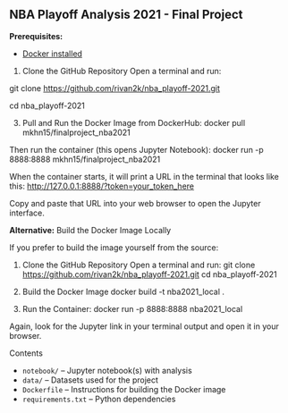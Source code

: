## NBA Playoff Analysis 2021 - Final Project

**Prerequisites:**
- [Docker installed](https://www.docker.com/products/docker-desktop)


1. Clone the GitHub Repository
Open a terminal and run:

git clone https://github.com/rivan2k/nba_playoff-2021.git

cd nba_playoff-2021

3. Pull and Run the Docker Image from DockerHub:
docker pull mkhn15/finalproject_nba2021

Then run the container (this opens Jupyter Notebook):
docker run -p 8888:8888 mkhn15/finalproject_nba2021

When the container starts, it will print a URL in the terminal that looks like this:
http://127.0.0.1:8888/?token=your_token_here

Copy and paste that URL into your web browser to open the Jupyter interface.





**Alternative:** Build the Docker Image Locally

If you prefer to build the image yourself from the source:

1. Clone the GitHub Repository
Open a terminal and run:
git clone https://github.com/rivan2k/nba_playoff-2021.git
cd nba_playoff-2021

2. Build the Docker Image
docker build -t nba2021_local .

3. Run the Container:
docker run -p 8888:8888 nba2021_local

Again, look for the Jupyter link in your terminal output and open it in your browser.

Contents
- `notebook/` – Jupyter notebook(s) with analysis
- `data/` – Datasets used for the project
- `Dockerfile` – Instructions for building the Docker image
- `requirements.txt` – Python dependencies
